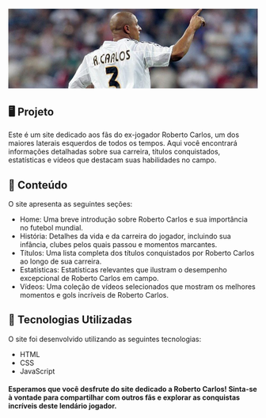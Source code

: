 <p>
    <img src="imagens/capa.jpg" alt="Prévia do Site"/>
</p>

## 🖥️ Projeto
Este é um site dedicado aos fãs do ex-jogador Roberto Carlos, um dos maiores laterais esquerdos de todos os tempos. Aqui você encontrará informações detalhadas sobre sua carreira, títulos conquistados, estatísticas e vídeos que destacam suas habilidades no campo.

## 📄 Conteúdo
O site apresenta as seguintes seções:

- Home: Uma breve introdução sobre Roberto Carlos e sua importância no futebol mundial.
- História: Detalhes da vida e da carreira do jogador, incluindo sua infância, clubes pelos quais passou e momentos marcantes.
- Títulos: Uma lista completa dos títulos conquistados por Roberto Carlos ao longo de sua carreira.
- Estatísticas: Estatísticas relevantes que ilustram o desempenho excepcional de Roberto Carlos em campo.
- Vídeos: Uma coleção de vídeos selecionados que mostram os melhores momentos e gols incríveis de Roberto Carlos.

## 🚀 Tecnologias Utilizadas
O site foi desenvolvido utilizando as seguintes tecnologias:

- HTML
- CSS
- JavaScript

#### Esperamos que você desfrute do site dedicado a Roberto Carlos! Sinta-se à vontade para compartilhar com outros fãs e explorar as conquistas incríveis deste lendário jogador.

